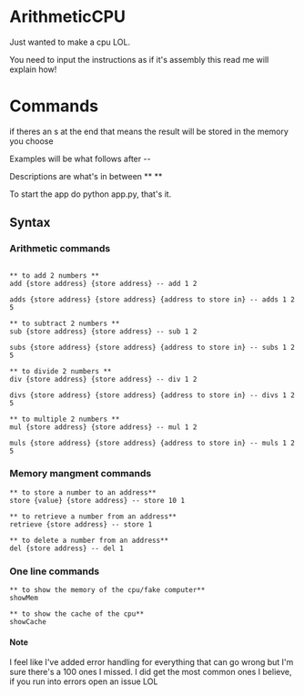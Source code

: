 # ArithmeticCPU

Just wanted to make a cpu LOL.

You need to input the instructions as if it's assembly this read me will explain how!

# Commands

if theres an s at the end that means the result will be stored in the memory you choose

Examples will be what follows after --

Descriptions are what's in between \*\* \*\*

To start the app do python app.py, that's it.

## Syntax

### Arithmetic commands

```

** to add 2 numbers **
add {store address} {store address} -- add 1 2

adds {store address} {store address} {address to store in} -- adds 1 2 5

** to subtract 2 numbers **
sub {store address} {store address} -- sub 1 2

subs {store address} {store address} {address to store in} -- subs 1 2 5

** to divide 2 numbers **
div {store address} {store address} -- div 1 2

divs {store address} {store address} {address to store in} -- divs 1 2 5

** to multiple 2 numbers **
mul {store address} {store address} -- mul 1 2

muls {store address} {store address} {address to store in} -- muls 1 2 5
```

### Memory mangment commands

```
** to store a number to an address**
store {value} {store address} -- store 10 1

** to retrieve a number from an address**
retrieve {store address} -- store 1

** to delete a number from an address**
del {store address} -- del 1
```

### One line commands

```
** to show the memory of the cpu/fake computer**
showMem

** to show the cache of the cpu**
showCache
```

#### Note

I feel like I've added error handling for everything that can go wrong but I'm sure there's a 100 ones I missed. I did get the most common ones I believe, if you run into errors open an issue LOL
